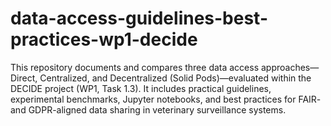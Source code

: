 # data-access-guidelines-best-practices-wp1-decide
This repository documents and compares three data access approaches—Direct, Centralized, and Decentralized (Solid Pods)—evaluated within the DECIDE project (WP1, Task 1.3). It includes practical guidelines, experimental benchmarks, Jupyter notebooks, and best practices for FAIR- and GDPR-aligned data sharing in veterinary surveillance systems.
